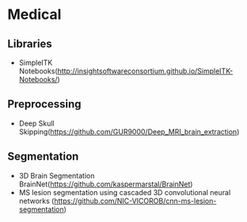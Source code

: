 # Medical

## Libraries

- SimpleITK Notebooks(http://insightsoftwareconsortium.github.io/SimpleITK-Notebooks/)

## Preprocessing

- Deep Skull Skipping(https://github.com/GUR9000/Deep_MRI_brain_extraction)

## Segmentation

- 3D Brain Segmentation BrainNet(https://github.com/kaspermarstal/BrainNet)
- MS lesion segmentation using cascaded 3D convolutional neural networks (https://github.com/NIC-VICOROB/cnn-ms-lesion-segmentation)
